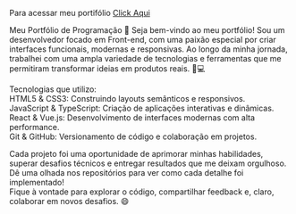 Para acessar meu portifólio 
<a href="https://alyssondemari.github.io/Portifolio/">Click Aqui</a>

Meu Portfólio de Programação 🚀
Seja bem-vindo ao meu portfólio! Sou um desenvolvedor focado em Front-end, com uma paixão especial por criar interfaces funcionais, modernas e responsivas. Ao longo da minha jornada, trabalhei com uma ampla variedade de tecnologias e ferramentas que me permitiram transformar ideias em produtos reais. 🎨💻

Tecnologias que utilizo: <br>
HTML5 & CSS3: Construindo layouts semânticos e responsivos. <br>
JavaScript & TypeScript: Criação de aplicações interativas e dinâmicas. <br>
React & Vue.js: Desenvolvimento de interfaces modernas com alta performance. <br>
Git & GitHub: Versionamento de código e colaboração em projetos. <br>
<!--  Projetos em Destaque:
Projeto 1: Uma aplicação de e-commerce totalmente funcional.
Projeto 2: Um dashboard interativo utilizando APIs externas.
Projeto 3: Um blog pessoal desenvolvido com React e integrado com CMS. */ -->
Cada projeto foi uma oportunidade de aprimorar minhas habilidades, superar desafios técnicos e entregar resultados que me deixam orgulhoso. Dê uma olhada nos repositórios para ver como cada detalhe foi implementado!
<br>
Fique à vontade para explorar o código, compartilhar feedback e, claro, colaborar em novos desafios. 😄
